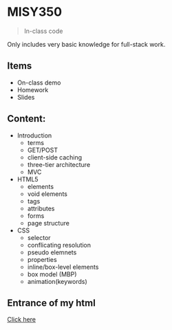 # MISY350
> In-class code

Only includes very basic knowledge for full-stack work.

## Items
- On-class demo
- Homework
- Slides

## Content:
- Introduction
  - terms
  - GET/POST
  - client-side caching
  - three-tier architecture 
  - MVC 
- HTML5
  - elements
  - void elements
  - tags 
  - attributes
  - forms
  - page structure
- CSS
  - selector
  - conflicating resolution
  - pseudo elemnets
  - properties
  - inline/box-level elements
  - box model (MBP)
  - animation(keywords)

## Entrance of my html
[Click here](https://derekwang2002.github.io/MISY350/station/home.html)